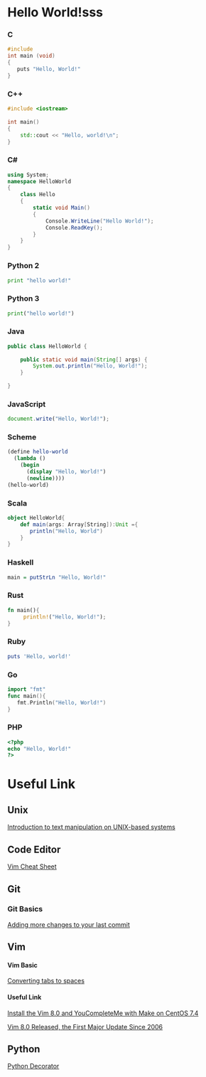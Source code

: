 # Hello World!sss

### C
```c
#include
int main (void)
{
   puts "Hello, World!"
}
```
### C++
```c++
#include <iostream>
 
int main()
{
    std::cout << "Hello, world!\n";
}
```
### C#
```csharp
using System;
namespace HelloWorld
{
    class Hello 
    {
        static void Main() 
        {
            Console.WriteLine("Hello World!");
            Console.ReadKey(); 
        }
    }
}
```
### Python 2
```python
print "hello world!"
```
### Python 3
```python
print("hello world!")
```
### Java
```java
public class HelloWorld {
 
    public static void main(String[] args) {
        System.out.println("Hello, World!");
    }
 
}
```
### JavaScript
```javascript
document.write("Hello, World!");
```
### Scheme
```scheme
(define hello-world
  (lambda ()
    (begin
      (display "Hello, World!")
      (newline))))
(hello-world)
```
### Scala
```scala
object HelloWorld{
    def main(args: Array[String]):Unit ={
       println("Hello, World")
    }
}
```
### Haskell
```haskell
main = putStrLn "Hello, World!"
```
### Rust
```rust
fn main(){
     println!("Hello, World!");
}
```
### Ruby
```ruby
puts 'Hello, world!'
```
### Go
```go
import "fmt"
func main(){
   fmt.Println("Hello, World!")
}
```
### PHP
```php
<?php
echo "Hello, World!"
?>
```

# Useful Link
## Unix
[Introduction to text manipulation on UNIX-based systems](https://www.ibm.com/developerworks/aix/library/au-unixtext/index.html)

## Code Editor
[Vim Cheat Sheet](https://devhints.io/vim)

## Git
### Git Basics
[Adding more changes to your last commit](https://medium.com/@igor_marques/git-basics-adding-more-changes-to-your-last-commit-1629344cb9a8)

## Vim
#### Vim Basic
[Converting tabs to spaces](http://vim.wikia.com/wiki/Converting_tabs_to_spaces)
#### Useful Link
[Install the Vim 8.0 and YouCompleteMe with Make on CentOS 7.4](https://medium.com/@chusiang/install-the-vim-8-0-and-youcompleteme-with-make-on-centos-7-4-1573ad780953)

[Vim 8.0 Released, the First Major Update Since 2006](https://www.linuxbabe.com/vim/install-vim-8-0-debian-ubuntu-linux-mint-fedora-centos-arch-linux)

## Python
[Python Decorator](https://www.programiz.com/python-programming/decorator)
